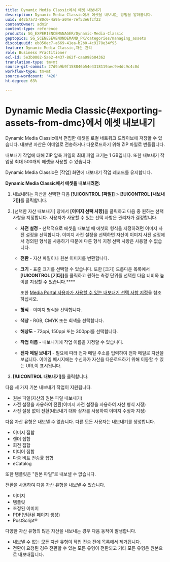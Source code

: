 ```yaml
---
title: Dynamic Media Classic에서 에셋 내보내기
description: Dynamic Media Classic에서 에셋을 내보내는 방법을 알아봅니다.
uuid: d42b7a73-80c0-4a9a-a04e-7ef53e6fcf22
contentOwner: admin
content-type: reference
products: SG_EXPERIENCEMANAGER/Dynamic-Media-Classic
geptopics: SG_SCENESEVENONDEMAND_PK/categories/managing_assets
discoiquuid: eb850ec7-a669-41ea-b2b0-4c9178e34f95
feature: Dynamic Media Classic,자산 관리
role: Business Practitioner
exl-id: 5e3b0002-5ae2-4437-862f-caa098b04362
translation-type: tm+mt
source-git-commit: 27d9a9b9f158846b54e4318119aec9e4dc9c4c0d
workflow-type: tm+mt
source-wordcount: '426'
ht-degree: 63%

---
```


# Dynamic Media Classic{#exporting-assets-from-dmc}에서 에셋 내보내기

Dynamic Media Classic에서 편집한 에셋을 로컬 네트워크 드라이브에 저장할 수 있습니다. 내보낸 자산은 이메일로 전송하거나 다운로드하기 위해 ZIP 파일로 번들됩니다.

내보내기 작업에 대해 ZIP 압축 파일의 최대 파일 크기는 1 GB입니다. 또한 내보내기 작업당 최대 500개의 에셋을 사용할 수 있습니다.

Dynamic Media Classic은 [작업] 화면에 내보내기 작업 레코드를 유지합니다.

**Dynamic Media Classic에서 에셋을 내보내려면:**

1. 내보내려는 자산을 선택한 다음 **[!UICONTROL [파일]]** > **[!UICONTROL [내보내기]]**&#x200B;를 클릭합니다.
1. [선택한 자산 내보내기] 창에서 **[이미지 선택 사항]**&#x200B;을 클릭하고 다음 중 원하는 선택 사항을 지정합니다. 사용자가 사용할 수 있는 선택 사항은 관리자가 결정합니다.

   * **사전 설정**  - 선택적으로 에셋을 내보낼 때 에셋의 형식을 지정하려면 이미지 사전 설정을 선택합니다. 이미지 사전 설정을 선택하면 자산이 이미지 사전 설정에서 정의된 형식을 사용하기 때문에 다른 형식 지정 선택 사항은 사용할 수 없습니다.

   * **전환**  - 자산 파일이나 원본 이미지를 변환합니다.

   * **크기**  - 표준 크기를 선택할 수 있습니다. 또한 [크기] 드롭다운 목록에서 **[!UICONTROL [기타]]**&#x200B;를 클릭하고 원하는 측정 단위를 선택한 다음 너비와 높이를 지정할 수 있습니다.****

      또한 [Media Portal 사용자가 사용할 수 있는 내보내기 선택 사항 지정](specifying-export-options-available-media.md#specifying_export_options_available_to_media_portal_users)을 참조하십시오.

   * **형식**  - 이미지 형식을 선택합니다.

   * **색상**  - RGB, CMYK 또는 회색을 선택합니다.

   * **해상도**  - 72ppi, 150ppi 또는 300ppi를 선택합니다.

   * **작업 이름**  - 내보내기에 작업 이름을 지정할 수 있습니다.

   * **전자 메일 보내기**  - 필요에 따라 전자 메일 주소를 입력하여 전자 메일로 자산을 보냅니다. 이메일 메시지에는 수신자가 자산을 다운로드하기 위해 이동할 수 있는 URL이 표시됩니다.

1. **[!UICONTROL 내보내기]**&#x200B;를 클릭합니다.

다음 세 가지 기본 내보내기 작업이 지원됩니다.

* 원본 파일(자산의 원본 파일 내보내기)
* 사전 설정을 사용하여 전환(이미지 사전 설정을 사용하여 자산 형식 지정)
* 사전 설정 없이 전환(내보내기 대화 상자를 사용하여 이미지 수정자 지정)

다음 자산 유형은 내보낼 수 없습니다. 다른 모든 사용자는 내보내기를 생성합니다.

* 이미지 집합
* 렌더 집합
* 회전 집합
* 미디어 집합
* 다중 비트 전송률 집합
* eCatalog

또한 템플릿은 &quot;원본 파일&quot;로 내보낼 수 없습니다.

전환을 사용하여 다음 자산 유형을 내보낼 수 있습니다.

* 이미지
* 템플릿
* 조정된 이미지
* PDF(변환된 페이지 생성)
* PostScript®

다양한 자산 유형의 많은 자산을 내보내는 경우 다음 동작이 발생합니다.

* 내보낼 수 없는 모든 자산 유형이 작업 전송 전에 목록에서 제거됩니다.
* 전환이 요청된 경우 전환할 수 있는 모든 유형이 전환되고 기타 모든 유형은 원본으로 내보내집니다.
